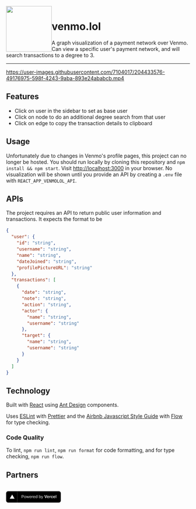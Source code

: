 <img align="left" width="125" height="125" src="https://pineapple.lol/asset/fronz.png">

# venmo.lol

A graph visualization of a payment network over Venmo. Can view a specific user's payment network, and will search transactions to a degree to 3.

---

https://user-images.githubusercontent.com/7104017/204433576-49176975-598f-4243-9aba-893e24ababcb.mp4

## Features

- Click on user in the sidebar to set as base user
- Click on node to do an additional degree search from that user
- Click on edge to copy the transaction details to clipboard

## Usage

Unfortunately due to changes in Venmo's profile pages, this project can no longer be hosted. You should run locally by cloning this repository and `npm install && npm start`. Visit [http://localhost:3000](http://localhost:3000) in your browser. No visualization will be shown until you provide an API by creating a `.env` file with `REACT_APP_VENMOLOL_API`.

## APIs

The project requires an API to return public user information and transactions. It expects the format to be

```json
{
  "user": {
    "id": "string",
    "username": "string",
    "name": "string",
    "dateJoined": "string",
    "profilePictureURL": "string"
  },
  "transactions": [
    {
      "date": "string",
      "note": "string",
      "action": "string",
      "actor": {
        "name": "string",
        "username": "string"
      },
      "target": {
        "name": "string",
        "username": "string"
      }
    }
  ]
}
```

## Technology

Built with [React](https://reactjs.org/) using [Ant Design](https://ant.design/) components.

Uses [ESLint](https://eslint.org) with [Prettier](https://prettier.io/) and the [Airbnb Javascript Style Guide](https://github.com/airbnb/javascript) with [Flow](https://flow.org/) for type checking.

### Code Quality

To lint, `npm run lint`, `npm run format` for code formatting, and for type checking, `npm run flow`.

## Partners

<a href="https://vercel.com?utm_source=pineapplelol&utm_campaign=oss"><img style="padding-top: 15px; width: 150px;" src="public/powered-by-vercel.svg" /></a>
